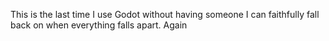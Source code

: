 This is the last time I use Godot without having someone I can faithfully fall back on when everything falls apart. Again
